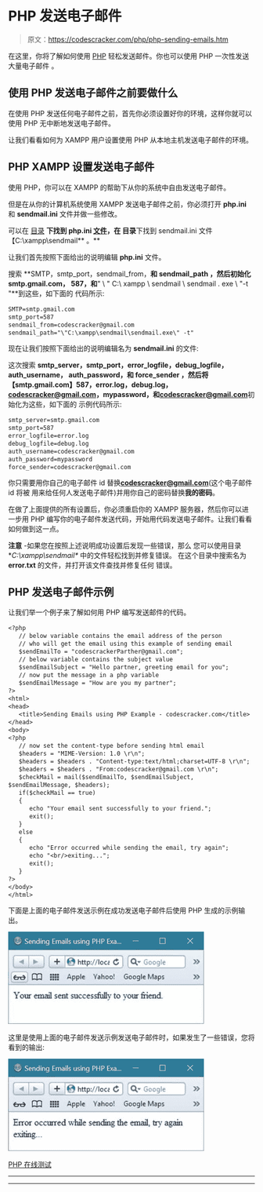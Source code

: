 # PHP 发送电子邮件

> 原文：<https://codescracker.com/php/php-sending-emails.htm>

在这里，你将了解如何使用 [PHP](/php/index.htm) 轻松发送邮件。你也可以使用 PHP 一次性发送大量电子邮件 。

## 使用 PHP 发送电子邮件之前要做什么

在使用 PHP 发送任何电子邮件之前，首先你必须设置好你的环境，这样你就可以使用 PHP 无中断地发送电子邮件。

让我们看看如何为 XAMPP 用户设置使用 PHP 从本地主机发送电子邮件的环境。

## PHP XAMPP 设置发送电子邮件

使用 PHP，你可以在 XAMPP 的帮助下从你的系统中自由发送电子邮件。

但是在从你的计算机系统使用 XAMPP 发送电子邮件之前，你必须打开 **php.ini** 和 **sendmail.ini** 文件并做一些修改。

可以在 [目录](/operating-system/directories.htm) **下找到 php.ini [文件](/operating-system/files.htm)，在 目录**下找到 sendmail.ini 文件【C:\xampp\sendmail\** 。**

让我们首先按照下面给出的说明编辑 **php.ini** 文件。

搜索 **SMTP，smtp_port，sendmail_from，**和 **sendmail_path** ，然后初始化 smtp.gmail.com， 587，和**" \ " C:\ xampp \ sendmail \ sendmail . exe \ "-t "**到这些，如下面的 代码所示:

```
SMTP=smtp.gmail.com
smtp_port=587
sendmail_from=codescracker@gmail.com
sendmail_path="\"C:\xampp\sendmail\sendmail.exe\" -t"
```

现在让我们按照下面给出的说明编辑名为 **sendmail.ini** 的文件:

这次搜索 **smtp_server，smtp_port，error_logfile，debug_logfile，auth_username， auth_password，**和 **force_sender** ，然后将【smtp.gmail.com】587，error.log，debug.log， codescracker@gmail.com，mypassword，和**codescracker@gmail.com**初始化为这些，如下面的 示例代码所示:

```
smtp_server=smtp.gmail.com
smtp_port=587
error_logfile=error.log
debug_logfile=debug.log
auth_username=codescracker@gmail.com
auth_password=mypassword
force_sender=codescracker@gmail.com
```

你只需要用你自己的电子邮件 id 替换**codescracker@gmail.com**(这个电子邮件 id 将被 用来给任何人发送电子邮件)并用你自己的密码替换**我的密码**。

在做了上面提供的所有设置后，你必须重启你的 XAMPP 服务器，然后你可以进一步用 PHP 编写你的电子邮件发送代码，开始用代码发送电子邮件。让我们看看如何做到这一点。

**注意** -如果您在按照上述说明成功设置后发现一些错误，那么 您可以使用目录 **C:\xampp\sendmail\** 中的文件轻松找到并修复错误。 在这个目录中搜索名为 **error.txt** 的文件，并打开该文件查找并修复任何 错误。

## PHP 发送电子邮件示例

让我们举一个例子来了解如何用 PHP 编写发送邮件的代码。

```
<?php 
   // below variable contains the email address of the person
   // who will get the email using this example of sending email
   $sendEmailTo = "codescrackerParther@gmail.com";
   // below variable contains the subject value
   $sendEmailSubject = "Hello partner, greeting email for you";
   // now put the message in a php variable
   $sendEmailMessage = "How are you my partner";
?>
<html>
<head>
   <title>Sending Emails using PHP Example - codescracker.com</title>
</head>
<body>
<?php
   // now set the content-type before sending html email
   $headers = "MIME-Version: 1.0 \r\n";
   $headers = $headers . "Content-type:text/html;charset=UTF-8 \r\n";
   $headers = $headers . "From:codescracker@gmail.com \r\n";
   $checkMail = mail($sendEmailTo, $sendEmailSubject, $sendEmailMessage, $headers);
   if($checkMail == true)
   {
      echo "Your email sent successfully to your friend.";
      exit();
   }
   else 
   {
      echo "Error occurred while sending the email, try again";
      echo "<br/>exiting...";
      exit();
   }
?>
</body>
</html>
```

下面是上面的电子邮件发送示例在成功发送电子邮件后使用 PHP 生成的示例输出。

![php send email](img/81e7d77c315cec97717ff1a8561f1679.png)

这里是使用上面的电子邮件发送示例发送电子邮件时，如果发生了一些错误，您将看到的输出:

![sending email using php example](img/79f77d588b07e4d684fe431244fd0a7f.png)

[PHP 在线测试](/exam/showtest.php?subid=8)

* * *

* * *